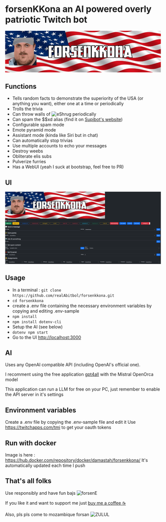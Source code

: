 # forsenKKona an AI powered overly patriotic Twitch bot

![banner](banner.webp)

## Functions

- Tells random facts to demonstrate the superiority of the USA (or anything you want), either one at a time or periodically
- Trolls the trivia
- Can throw walls of ![eShrug](https://cdn.frankerfacez.com/emoticon/107715/1) periodically
- Can spam the $$xd alias (find it on [Supibot's website](https://supinic.com/bot/user/alias/find))
- Configurable spam mode
- Emote pyramid mode
- Assistant mode (kinda like Siri but in chat)
- Can automatically stop trivias
- Use multiple accounts to echo your messages
- Destroy weebs
- Obliterate elis subs
- Pulverize furries
- Has a WebUI (yeah I suck at bootstrap, feel free to PR)

## UI

![UI](ui.webp)

## Usage

- In a terminal : `git clone https://github.com/realAbitbol/forsenkkona.git`
- `cd forsenkkona`
- create a .env file containing  the necessary environment variables by copying and editing .env-sample
- `npm install`
- `npm install dotenv-cli`
- Setup the AI (see below)
- `dotenv npm start`
- Go to the UI <http://localhost:3000>

## AI

Uses any OpenAI compatible API (including OpenAI's official one).

I recomment using the free application [gpt4all](https://gpt4all.io/index.html) with the Mistral OpenOrca model

This application can run a LLM for free on your PC, just remember to enable the API server in it's settings

## Environment variables

Create a .env file by copying the .env-sample file and edit it
Use <https://twitchapps.com/tmi> to get your oauth tokens

## Run with docker

Image is here : <https://hub.docker.com/repository/docker/damastah/forsenkkona/>
It's automatically updated each time I push

## That's all folks

Use responsibly and have fun bajs ![forsenE](https://cdn.frankerfacez.com/emoticon/545961/1)

If you like it and want to support me just [buy me a coffee ☕️](https://www.buymeacoffee.com/abitbol)

Also, pls pls come to mozambique forsan ![ZULUL](https://cdn.frankerfacez.com/emoticon/130077/1)
